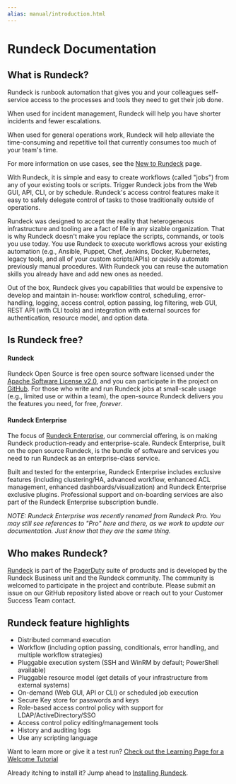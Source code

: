 ```yaml
---
alias: manual/introduction.html
---
```


# Rundeck Documentation

## What is Rundeck?

Rundeck is runbook automation that gives you and your colleagues self-service access to the processes and tools they need to get their job done.

When used for incident management, Rundeck will help you have shorter incidents and fewer escalations.

When used for general operations work, Rundeck will help alleviate the time-consuming and repetitive toil that currently consumes too much of your team's time.

For more information on use cases, see the [New to Rundeck] page.

With Rundeck, it is simple and easy to create workflows (called "jobs") from any of your existing tools or scripts. Trigger Rundeck jobs from the Web GUI, API, CLI, or by schedule. Rundeck's access control features make it easy to safely delegate control of tasks to those traditionally outside of operations.

Rundeck was designed to accept the reality that heterogeneous infrastructure and tooling are a fact of life in any sizable organization. That is why Rundeck doesn't make you replace the scripts, commands, or tools you use today. You use Rundeck to execute workflows across your existing automation (e.g., Ansible, Puppet, Chef, Jenkins, Docker, Kubernetes, legacy tools, and all of your custom scripts/APIs) or quickly automate previously manual procedures. With Rundeck you can reuse the automation skills you already have and add new ones as needed.

Out of the box, Rundeck gives you capabilities that would be expensive to develop and maintain in-house: workflow control, scheduling, error-handling, logging, access control, option passing, log filtering, web GUI, REST API (with CLI tools) and integration with external sources for authentication, resource model, and option data.

## Is Rundeck free?

#### Rundeck

Rundeck Open Source is free open source software licensed under the [Apache Software License v2.0](http://www.apache.org/licenses/LICENSE-2.0.html), and you can participate in the project on [GitHub]. For those who write and run Rundeck jobs at small-scale usage (e.g., limited use or within a team), the open-source Rundeck delivers you the features you need, for free, _forever_.

#### Rundeck Enterprise

The focus of [Rundeck Enterprise], our commercial offering, is on making Rundeck production-ready and enterprise-scale. Rundeck Enterprise, built on the open source Rundeck, is the bundle of software and services you need to run Rundeck as an enterprise-class service.

Built and tested for the enterprise, Rundeck Enterprise includes exclusive features (including clustering/HA, advanced workflow, enhanced ACL management, enhanced dashboards/visualization) and Rundeck Enterprise exclusive plugins. Professional support and on-boarding services are also part of the Rundeck Enterprise subscription bundle.

_NOTE: Rundeck Enterprise was recently renamed from Rundeck Pro. You may still see references to "Pro" here and there, as we work to update our documentation. Just know that they are the same thing._

[New to Rundeck]: https://www.rundeck.com/new-to-rundeck
[Rundeck Enterprise]: https://www.rundeck.com/enterprise
[github]: https://github.com/rundeck/rundeck

## Who makes Rundeck?

[Rundeck] is part of the [PagerDuty] suite of products and is developed by the Rundeck Business unit and the Rundeck community. The community is welcomed to participate in the project and contribute. Please submit an issue on our GitHub repository listed above or reach out to your Customer Success Team contact.

[Rundeck]: https://www.rundeck.com/
[PagerDuty]: https://www.pagerduty.com/

## Rundeck feature highlights

- Distributed command execution
- Workflow (including option passing, conditionals, error handling, and multiple workflow strategies)
- Pluggable execution system (SSH and WinRM by default; PowerShell available)
- Pluggable resource model (get details of your infrastructure from external systems)
- On-demand (Web GUI, API or CLI) or scheduled job execution
- Secure Key store for passwords and keys
- Role-based access control policy with support for LDAP/ActiveDirectory/SSO
- Access control policy editing/management tools
- History and auditing logs
- Use any scripting language

Want to learn more or give it a test run?
[Check out the Learning Page for a Welcome Tutorial](/learning)

Already itching to install it? Jump ahead to
[Installing Rundeck](/manual/03-getting-started.md#download-and-installation).
